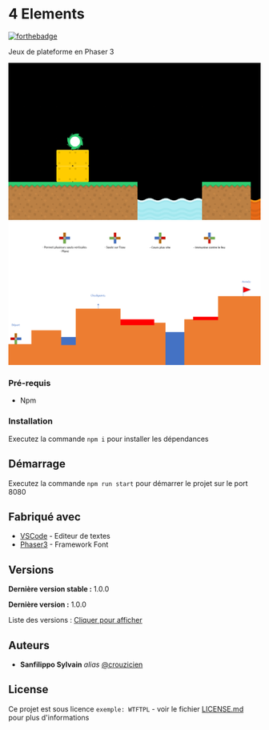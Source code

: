 # 4 Elements

[![forthebadge](http://forthebadge.com/images/badges/built-with-love.svg)](http://forthebadge.com)

Jeux de plateforme en Phaser 3

![Alt text](assets/screen1.png)
![Alt text](assets/screen2.png)

### Pré-requis

- Npm

### Installation

Executez la commande ``npm i`` pour installer les dépendances

## Démarrage

Executez la commande ``npm run start`` pour démarrer le projet sur le port 8080

## Fabriqué avec

* [VSCode](https://code.visualstudio.com/) - Editeur de textes
* [Phaser3](https://phaser.io/phaser3) - Framework Font

## Versions

**Dernière version stable :** 1.0.0

**Dernière version :** 1.0.0

Liste des versions : [Cliquer pour afficher](https://github.com/crouzicien/4-elements/tags)

## Auteurs
* **Sanfilippo Sylvain** _alias_ [@crouzicien](https://github.com/crouzicien)

## License
Ce projet est sous licence ``exemple: WTFTPL`` - voir le fichier [LICENSE.md](LICENSE.md) pour plus d'informations

